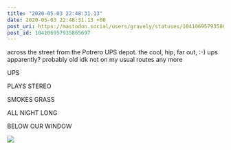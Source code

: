 ```yaml
---
title: "2020-05-03 22:48:31.13"
date: 2020-05-03 22:48:31.13 +00
post_uri: https://mastodon.social/users/gravely/statuses/104106957935865697
post_id: 104106957935865697
---
```

across the street from the Potrero UPS depot. the cool, hip, far out, :-) ups apparently? probably old idk not on my usual routes any more

UPS

PLAYS STEREO

SMOKES GRASS

ALL NIGHT LONG

BELOW OUR WINDOW


![](/images/28251140.jpg)

